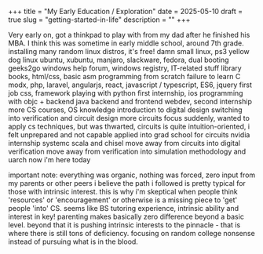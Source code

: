 +++
title = "My Early Education / Exploration"
date = 2025-05-10
draft = true
slug = "getting-started-in-life"
description = ""
+++

Very early on, got a thinkpad to play with from my dad after he finished his MBA. I think this was sometime in early middle school, around 7th grade.
installing many random linux distros, it's free!
damn small linux, ps3 yellow dog linux
ubuntu, xubuntu, manjaro, slackware, fedora, dual booting
geeks2go windows help forum, windows registry, IT-related stuff
library books, html/css, basic
asm programming from scratch
failure to learn C
modx, php, laravel, angularjs, react, javascript / typescript, ES6, jquery
first job
css, framework
playing with python
first internship, ios programming with objc + backend
java backend and frontend webdev, second internship
more CS courses, OS knowledge
introduction to digital design
switching into verification and circuit design
more circuits focus suddenly, wanted to apply cs techniques, but was thwarted, circuits is quite intuition-oriented, i felt unprepared and not capable
applied into grad school for circuits
nvidia internship
systemc
scala and chisel
move away from circuits into digital verification
move away from verification into simulation methodology and uarch
now i'm here today

important note: everything was organic, nothing was forced, zero input from my parents or other peers
i believe the path i followed is pretty typical for those with intrinsic interest. this is why i'm skeptical when people think 'resources' or 'encouragement' or otherwise is a missing piece to 'get' people 'into' CS. seems like BS
tutoring experience, intrinsic ability and interest in key! parenting makes basically zero difference beyond a basic level. beyond that it is pushing intrinsic interests to the pinnacle - that is where there is still tons of deficiency. focusing on random college nonsense instead of pursuing what is in the blood.
